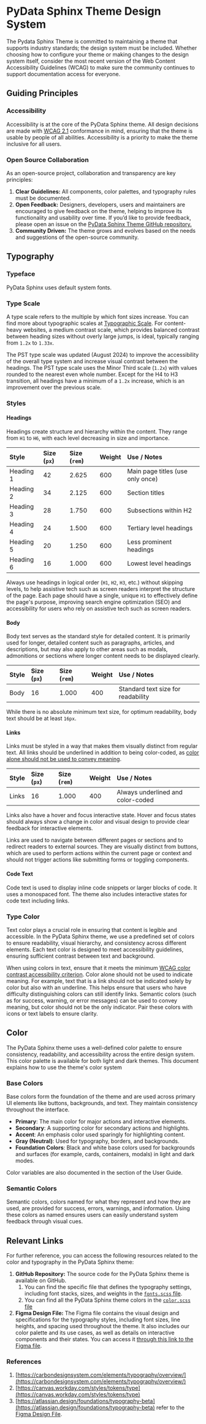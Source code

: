# PyData Sphinx Theme Design System

The Pydata Sphinx Theme is committed to maintaining a theme that supports industry standards;
the design system must be included.
Whether choosing how to configure your theme or making changes to the design system itself,
consider the most recent version of the Web Content Accessibility Guidelines
(WCAG) to make sure the community continues to support documentation access for everyone.

## Guiding Principles

### Accessibility

Accessibility is at the core of the PyData Sphinx theme.
All design decisions are made with [WCAG 2.1](https://www.w3.org/TR/WCAG21/) conformance in mind,
ensuring that the theme is usable by people of all abilities.
Accessibility is a priority to make the theme inclusive for all users.

### Open Source Collaboration

As an open-source project, collaboration and transparency are key principles:

1. **Clear Guidelines:** All components, color palettes, and typography rules must be documented.
2. **Open Feedback:** Designers, developers, users and maintainers are encouraged
   to give feedback on the theme, helping to improve its functionality and usability over time.
   If you’d like to provide feedback, please open an issue on the
   [PyData Sphinx Theme GitHub repository.](https://github.com/pydata/pydata-sphinx-theme)
3. **Community Driven:** The theme grows and evolves based on the needs and
   suggestions of the open-source community.

## Typography

### Typeface

PyData Sphinx uses default system fonts.

### Type Scale

A type scale refers to the multiple by which font sizes increase.
You can find more about typographic scales at [Typographic Scale](https://designcode.io/typographic-scales).
For content-heavy websites, a medium contrast scale, which provides balanced
contrast between heading sizes without overly large jumps, is ideal,
typically ranging from `1.2x` to `1.33x`.

The PST type scale was updated (August 2024) to improve the accessibility of the
overall type system and increase visual contrast between the headings.
The PST type scale uses the Minor Third scale (`1.2x`) with values rounded to the
nearest even whole number.
Except for the H4 to H3 transition, all headings have a minimum of a `1.2x` increase,
which is an improvement over the previous scale.

### Styles

#### Headings

Headings create structure and hierarchy within the content.
They range from `H1` to `H6`, with each level decreasing in size and importance.

| Style     | Size (`px`) | Size (`rem`) | Weight | Use / Notes                      |
| :-------- | :---------- | :----------- | :----- | :------------------------------- |
| Heading 1 | 42          | 2.625        | 600    | Main page titles (use only once) |
| Heading 2 | 34          | 2.125        | 600    | Section titles                   |
| Heading 3 | 28          | 1.750        | 600    | Subsections within H2            |
| Heading 4 | 24          | 1.500        | 600    | Tertiary level headings          |
| Heading 5 | 20          | 1.250        | 600    | Less prominent headings          |
| Heading 6 | 16          | 1.000        | 600    | Lowest level headings            |

Always use headings in logical order (`H1`, `H2`, `H3`, etc.) without skipping levels,
to help assistive tech such as screen readers interpret the structure of the page.
Each page should have a single, unique `H1` to effectively define the page's purpose,
improving search engine optimization (SEO) and accessibility for users who rely
on assistive tech such as screen readers.

#### Body

Body text serves as the standard style for detailed content.
It is primarily used for longer, detailed content such as paragraphs, articles,
and descriptions, but may also apply to other areas such as modals, admonitions
or sections where longer content needs to be displayed clearly.

| Style | Size (`px`) | Size (`rem`) | Weight | Use / Notes                        |
| :---- | :---------- | :----------- | :----- | :--------------------------------- |
| Body  | 16          | 1.000        | 400    | Standard text size for readability |

While there is no absolute minimum text size, for optimum readability,
body text should be at least `16px`.

#### Links

Links must be styled in a way that makes them visually distinct from regular text.
All links should be underlined in addition to being color-coded,
as [color alone should not be used to convey meaning](https://www.w3.org/WAI/WCAG21/Understanding/use-of-color.html).

| Style | Size (`px`) | Size (`rem`) | Weight | Use / Notes                       |
| :---- | :---------- | :----------- | :----- | :-------------------------------- |
| Links | 16          | 1.000        | 400    | Always underlined and color-coded |

Links also have a hover and focus interactive state.
Hover and focus states should always show a change in color and visual design
to provide clear feedback for interactive elements.

Links are used to navigate between different pages or sections and to redirect
readers to external sources.
They are visually distinct from buttons, which are used to perform actions within
the current page or context and should not trigger actions like submitting forms
or toggling components.

#### Code Text

Code text is used to display inline code snippets or larger blocks of code.
It uses a monospaced font. The theme also includes interactive states for code
text including links.

### Type Color

Text color plays a crucial role in ensuring that content is legible and accessible.
In the PyData Sphinx theme, we use a predefined set of colors to ensure readability,
visual hierarchy, and consistency across different elements.
Each text color is designed to meet accessibility guidelines, ensuring sufficient
contrast between text and background.

When using colors in text, ensure that it meets the minimum
[WCAG color contrast accessibility criterion](https://www.w3.org/WAI/WCAG22/quickref/?versions=2.1#contrast-minimum).
Color alone should not be used to indicate meaning.
For example, text that is a link should not be indicated solely by color
but also with an underline.
This helps ensure that users who have difficulty distinguishing colors can still identify links.
Semantic colors (such as for success, warning, or error messages) can be used to
convey meaning, but color should not be the only indicator.
Pair these colors with icons or text labels to ensure clarity.

## Color

The PyData Sphinx theme uses a well-defined color palette to ensure consistency,
readability, and accessibility across the entire design system.
This color palette is available for both light and dark themes.
This document explains how to use the theme's color system

### Base Colors

Base colors form the foundation of the theme and are used across primary UI elements
like buttons, backgrounds, and text. They maintain consistency throughout the interface.

- **Primary**: The main color for major actions and interactive elements.
- **Secondary**: A supporting color for secondary actions and highlights.
- **Accent**: An emphasis color used sparingly for highlighting content.
- **Gray (Neutral)**: Used for typography, borders, and backgrounds.
- **Foundation Colors**: Black and white base colors used for backgrounds and
  surfaces (for example, cards, containers, modals) in light and dark modes.

Color variables are also documented in the [](../user_guide/styling.rst) section
of the User Guide.

### Semantic Colors

Semantic colors, colors named for what they represent and how they are used,
are provided for success, errors, warnings, and information.
Using these colors as named ensures users can easily understand system feedback
through visual cues.

## Relevant Links

For further reference, you can access the following resources related to the
color and typography in the PyData Sphinx theme:

1. **GitHub Repository:** The source code for the PyData Sphinx theme is available on GitHub.
   1. You can find the specific file that defines the typography settings,
      including font stacks, sizes, and weights in the
      [`fonts.scss` file](https://github.com/pydata/pydata-sphinx-theme/blob/main/src/pydata_sphinx_theme/assets/styles/variables/_fonts.scss).
   2. You can find all the PyData Sphinx theme colors in the
      [`color.scss` file](https://github.com/pydata/pydata-sphinx-theme/blob/main/src/pydata_sphinx_theme/assets/styles/variables/_color.scss)
2. **Figma Design File:** The Figma file contains the visual design and specifications
   for the typography styles, including font sizes, line heights,
   and spacing used throughout the theme. It also includes our color palette and its use cases, as well as details on interactive components and their states.
   You can access it [through this link to the Figma file][figma-library].

### References

1. [https://carbondesignsystem.com/elements/typography/overview/](https://carbondesignsystem.com/elements/typography/overview/)
2. [https://canvas.workday.com/styles/tokens/type](https://canvas.workday.com/styles/tokens/type)
3. [https://atlassian.design/foundations/typography-beta](https://atlassian.design/foundations/typography-beta)
   refer to the [Figma Design File](https://www.figma.com/design/BHkBFxg1Qg0h5RApUw1ZrR/PyData-Design-System---Ongoing?node-id=2-160).

<!-- reusable links -->

[figma-library]: https://www.figma.com/community/file/1443191723065200671
